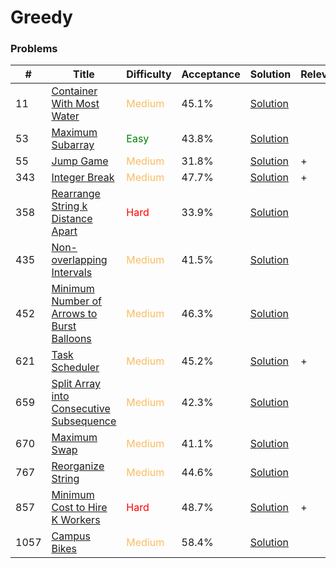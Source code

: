 Greedy
===

### Problems
| #   | Title    |   Difficulty | Acceptance | Solution  | Relevance |
| --- | --- | --- | --- | --- | --- |
|11 | [Container With Most Water](https://leetcode.com/problems/container-with-most-water/) | <span style="color:#FABC60">Medium</span> | 45.1%  |[Solution](../problems/11.md) | 
| 53 | [Maximum Subarray](https://leetcode.com/problems/maximum-subarray/) | <span style="color:green">Easy</span> | 43.8% |[Solution](../problems/53.md)
| 55 | [Jump Game](https://leetcode.com/problems/jump-game/) | <span style="color:#FABC60">Medium</span> | 31.8% |[Solution](../problems/55.md)| + |
| 343 | [Integer Break](https://leetcode.com/problems/integer-break/) | <span style="color:#FABC60">Medium</span> | 47.7% |[Solution](../problems/343.md)| + |
| 358 | [Rearrange String k Distance Apart](https://leetcode.com/problems/rearrange-string-k-distance-apart/) | <span style="color:red">Hard</span> | 33.9% |[Solution](../problems/358.md) |
| 435 | [Non-overlapping Intervals](https://leetcode.com/problems/non-overlapping-intervals/) | <span style="color:#FABC60">Medium</span> | 41.5% |[Solution](../problems/435.md)||
| 452 | [Minimum Number of Arrows to Burst Balloons](https://leetcode.com/problems/minimum-number-of-arrows-to-burst-balloons/) | <span style="color:#FABC60">Medium</span> | 46.3% |[Solution](../problems/452.md)
| 621  | [Task Scheduler](https://leetcode.com/problems/task-scheduler/) | <span style="color:#FABC60">Medium</span>| 45.2% |[Solution](../problems/621.md)| + |
| 659 | [Split Array into Consecutive Subsequence](https://leetcode.com/problems/spiral-matrix/) | <span style="color:#FABC60">Medium</span> | 42.3% |[Solution](../problems/659.md) |
| 670 | [Maximum Swap](https://leetcode.com/problems/maximum-swap/) | <span style="color:#FABC60">Medium</span> | 41.1% |[Solution](problems/670.md) | |
| 767 | [Reorganize String](https://leetcode.com/problems/reorganize-string/) | <span style="color:#FABC60">Medium</span> | 44.6% |[Solution](../problems/767.md) |
| 857 | [Minimum Cost to Hire K Workers](https://leetcode.com/problems/minimum-cost-to-hire-k-workers/) | <span style="color:red">Hard</span>| 48.7% |[Solution](../problems/857.md) | + |
| 1057 | [Campus Bikes](https://leetcode.com/problems/campus-bikes/) | <span style="color:#FABC60">Medium</span> | 58.4% |[Solution](../problems/1057.md) | | 